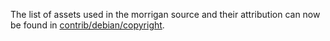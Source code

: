 The list of assets used in the morrigan source and their attribution can now be found in [contrib/debian/copyright](../contrib/debian/copyright).
